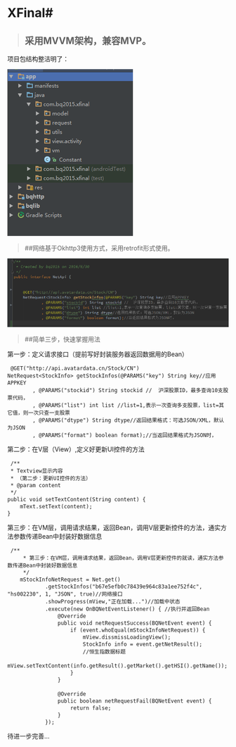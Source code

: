 # XFinal#



> ## 采用MVVM架构，兼容MVP。 

项目包结构整洁明了：    

![](\docimage\image01.png)   

>##网络基于Okhttp3使用方式，采用retrofit形式使用。    

![](\docimage\image02.png) 
    
>##简单三步，快速掌握用法     


第一步：定义请求接口（提前写好封装服务器返回数据用的Bean）

     @GET("http://api.avatardata.cn/Stock/CN")
    NetRequest<StockInfo> getStockInfos(@PARAMS("key") String key//应用APPKEY
            , @PARAMS("stockid") String stockid //	沪深股票ID，最多查询10支股票代码，
            , @PARAMS("list") int list //list=1,表示一次查询多支股票，list=其它值，则一次只查一支股票
            , @PARAMS("dtype") String dtype//返回结果格式：可选JSON/XML，默认为JSON
            , @PARAMS("format") boolean format);//当返回结果格式为JSON时，

第二步：在V层（View）,定义好更新UI控件的方法

     /**
     * Textview显示内容
     * （第二步：更新UI控件的方法）
     * @param content
     */
    public void setTextContent(String content) {
        mText.setText(content);
    }

第三步：在VM层，调用请求结果，返回Bean，调用V层更新控件的方法，通实方法参数传递Bean中封装好数据信息    


     /**
         * 第三步：在VM层，调用请求结果，返回Bean，调用V层更新控件的就读，通实方法参数传递Bean中封装好数据信息
         */
        mStockInfoNetRequest = Net.get()
                .getStockInfos("b67e5efb0c78439e964c83a1ee752f4c", "hs002230", 1, "JSON", true)//网络接口
                .showProgress(mView,"正在加载...")//加载中状态
                .execute(new OnBQNetEventListener() { //执行并返回Bean
                    @Override
                    public void netRequestSuccess(BQNetEvent event) {
                        if (event.whoEqual(mStockInfoNetRequest)) {
                            mView.dissmissLoadingView();
                            StockInfo info = event.getNetResult();
                            //恒生指数据标题
                            mView.setTextContent(info.getResult().getMarket().getHSI().getName());
                        }
                    }

                    @Override
                    public boolean netRequestFail(BQNetEvent event) {
                        return false;
                    }
                });

待进一步完善...